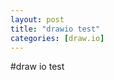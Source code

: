 ```yaml
---
layout: post
title: "drawio test"
categories: [draw.io]
---
```

#draw io test

<div class="mxgraph" style="max-width:100%;border:1px solid transparent;" data-mxgraph="{&quot;highlight&quot;:&quot;#0000ff&quot;,&quot;nav&quot;:true,&quot;resize&quot;:true,&quot;xml&quot;:&quot;&lt;mxfile host=\&quot;www.draw.io\&quot; modified=\&quot;2020-08-26T12:35:20.499Z\&quot; agent=\&quot;5.0 (Macintosh; Intel Mac OS X 10_15_5) AppleWebKit/537.36 (KHTML, like Gecko) Chrome/84.0.4147.135 Safari/537.36\&quot; etag=\&quot;_vV9rjlp5_-eVBtC8z-A\&quot; version=\&quot;13.6.5\&quot; type=\&quot;device\&quot;&gt;&lt;diagram id=\&quot;9OF7Apnmmklj5Lpjgvty\&quot; name=\&quot;Page-1\&quot;&gt;jZJNb8MgDIZ/DcdJCWxJz0u77dJJUw7Tjih4AYmEiJKS7NePLCYfqirthHlsjP3ahBXN8Gp5J89GgCY0EQNhR0JpmuV5OCYyzuSQsRnUVgkMWkGpfgBhgrRXAi67QGeMdqrbw8q0LVRux7i1xu/Dvo3e/9rxGm5AWXF9Sz+VcBK7eEpW/gaqlvHnNEFPw2MwgovkwvgNYifCCmuMm61mKEBP4kVd5ncvd7xLYRZa958Ho6DUH776j+vjOFh2bo7v6gGzXLnusWEs1o1RAWv6VsCUJCHs2UvloOx4NXl9mHlg0jU63NJgYjqwDoa7daZL92FtwDTg7BhC8AHNUTDcmGUV/Kp/GkWVG+0zZBxHXi+pV1WCgcLE6zqAP99mjdnpFw==&lt;/diagram&gt;&lt;/mxfile&gt;&quot;,&quot;toolbar&quot;:&quot;pages zoom layers lightbox&quot;,&quot;page&quot;:0}"></div>
<script type="text/javascript" src="https://www.draw.io/js/viewer.min.js"></script>